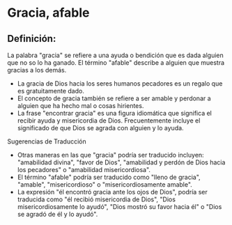 # Gracia, afable

## Definición: 

La palabra "gracia" se refiere a una ayuda o bendición que es dada alguien que no so lo ha ganado. El término "afable" describe a alguien que muestra gracias a los demás.

* La gracia de Dios hacia los seres humanos pecadores es un regalo que es gratuitamente dado.
* El concepto de gracia también se refiere a ser amable y perdonar a alguien que ha hecho mal o cosas hirientes.
* La frase "encontrar gracia" es una figura idiomática que significa el recibir ayuda y misericordia de Dios. Frecuentemente incluye el significado de que Dios se agrada con alguien y lo ayuda.

Sugerencias de Traducción

* Otras maneras en las que "gracia" podría ser traducido incluyen: "amabilidad divina", "favor de Dios", "amabilidad y perdón de Dios hacia los pecadores" o "amabilidad misericordiosa".
* El término "afable" podría ser traducido como "lleno de gracia", "amable", "misericordioso" o "misericordiosamente amable".
* La expresión "él encontró gracia ante los ojos de Dios", podría ser traducida como "él recibió misericordia de Dios", "Dios misericordiosamente lo ayudó", "Dios mostró su favor hacia él" o "Dios se agradó de él y lo ayudó".

